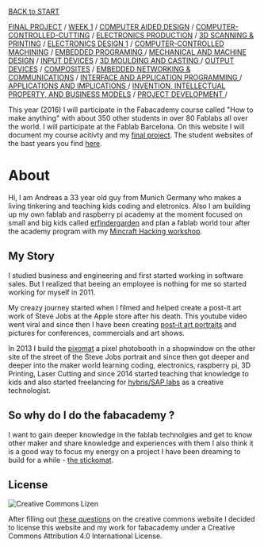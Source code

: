 
[BACK to START](../)

[FINAL PROJECT](../final) / [WEEK 1](week1) / [COMPUTER AIDED DESIGN](week2) / [COMPUTER-CONTROLLED-CUTTING](week3) / [ELECTRONICS PRODUCTION](week4) / [3D SCANNING & PRINTING](week5) / [ELECTRONICS DESIGN 1](week6)  / [COMPUTER-CONTROLLED MACHINING](week7) / [EMBEDDED PROGRAMING ](week8) / [MECHANICAL AND MACHINE DESIGN](week9) / [INPUT DEVICES](week10) / [3D MOULDING AND CASTING ](week11) / [OUTPUT DEVICES](week12) /  [COMPOSITES](week13) / [EMBEDDED NETWORKING & COMMUNICATIONS](week14) / [INTERFACE AND APPLICATION PROGRAMMING ](week15) / [APPLICATIONS AND IMPLICATIONS ](week16) / [INVENTION, INTELLECTUAL PROPERTY, AND BUSINESS MODELS](week17) / [PROJECT DEVELOPMENT ](week18) /  

		
		
	
This year (2016) I will participate in the Fabacademy course called "How to make anything" with about 350 other students in over 80 Fablabs all over the world. I will participate at the Fablab Barcelona. On this website I will document my course acitivty and my [final project](final). The student websites of the bast years you find [here](http://archive.fabacademy.org/).

# About

Hi, I am Andreas a 33 year old guy from Munich Germany who makes a living tinkering and teaching kids coding and eletronics. Also I am building up my own fablab and raspberry pi academy at the moment focused on small and big kids called [erfindergarden](http://www.erfindergarden.de) and plan a fablab world tour after the academy program with my [Mincraft Hacking workshop](https://raspi-grundlagen-wien.eventbrite.de).


## My Story

I studied business and engineering and first started working in software sales. But I realized that beeing an employee is nothing for me so started working for myself in 2011.

My creazy journey started when I filmed and helped create a post-it art work of Steve Jobs at the Apple store after his death. This youtube video went viral and since then I have been creating [post-it art portraits](http://www.postitartcreators.com) and pictures for conferences, commercials and art shows. 

In 2013 I build the [pixomat](http://www.pixomat.co) a pixel photobooth in a shopwindow on the other site of the street of the Steve Jobs portrait and since then got deeper and deeper into the maker world learning coding, electronics, raspberry pi, 3D Printing, Laser Cutting and since 2014 started teaching that knowledge to kids and also started freelancing for [hybris/SAP labs](http://labs.hybris.com) as a creative technologist.


## So why do I do the fabacademy ?

I want to gain deeper knowledge in the fablab technolgies and get to know other maker and share knowledge and experiences with them  I also think it is a good way to focus my energy on a project I have been dreaming to build for a while - [the stickomat](final).

## License

![Creative Commons Lizen](https://i.creativecommons.org/l/by/4.0/88x31.png)

After filling out [these questions](https://creativecommons.org/choose/) on the creative commons website I decided to license this website and my work for fabacademy under a Creative Commons Attribution 4.0 International License.


